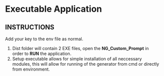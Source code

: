 # Executable Application

## INSTRUCTIONS
Add your key to the env file as normal.
1. Dist folder will contain 2 EXE files, open the **NG_Custom_Prompt** in order to **RUN** the application.
2. Setup executable allows for simple installation of all neccessary modules, this will allow for running of the generator from cmd or directly from environment.
